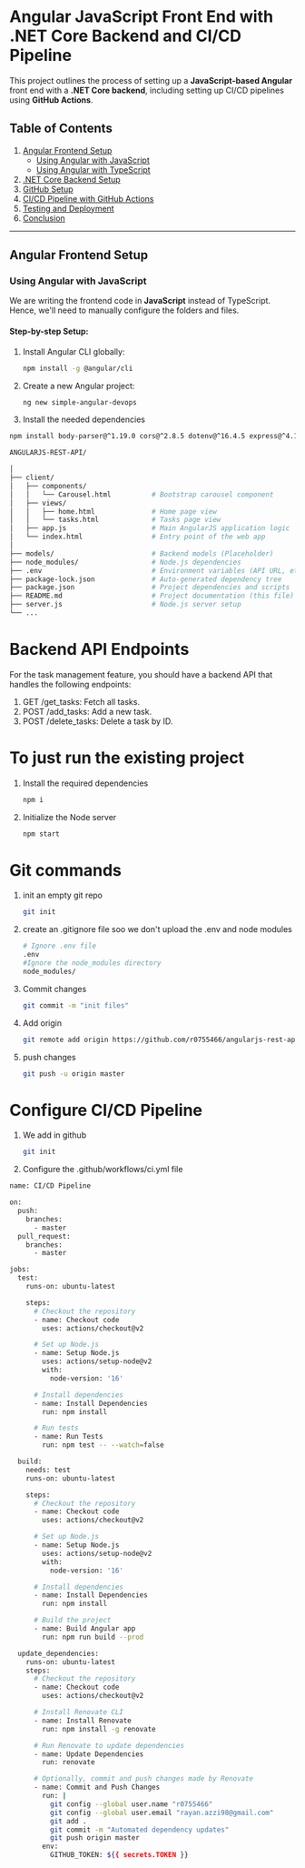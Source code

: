 # Angular JavaScript Front End with .NET Core Backend and CI/CD Pipeline

This project outlines the process of setting up a **JavaScript-based Angular** front end with a **.NET Core backend**, including setting up CI/CD pipelines using **GitHub Actions**.

## Table of Contents
1. [Angular Frontend Setup](#angular-frontend-setup)
   - [Using Angular with JavaScript](#using-angular-with-javascript)
   - [Using Angular with TypeScript](#using-angular-with-typescript)
2. [.NET Core Backend Setup](#net-core-backend-setup)
3. [GitHub Setup](#github-setup)
4. [CI/CD Pipeline with GitHub Actions](#ci-cd-pipeline-with-github-actions)
5. [Testing and Deployment](#testing-and-deployment)
6. [Conclusion](#conclusion)

---

## Angular Frontend Setup

### Using Angular with JavaScript
We are writing the frontend code in **JavaScript** instead of TypeScript. Hence, we'll need to manually configure the folders and files.

#### Step-by-step Setup:

1. Install Angular CLI globally:
   ```bash
   npm install -g @angular/cli

   ```
2. Create a new Angular project:
   ```bash
   ng new simple-angular-devops

   ```
4. Install the needed dependencies
  ```bash
  npm install body-parser@^1.19.0 cors@^2.8.5 dotenv@^16.4.5 express@^4.17.1 path@^0.12.7 --save-dev nodemon@^2.0.7
  ```

 ```bash
ANGULARJS-REST-API/

│
├── client/
│   ├── components/
│   │   └── Carousel.html          # Bootstrap carousel component
│   ├── views/
│   │   ├── home.html              # Home page view
│   │   └── tasks.html             # Tasks page view
│   ├── app.js                     # Main AngularJS application logic
│   └── index.html                 # Entry point of the web app
│
├── models/                        # Backend models (Placeholder)
├── node_modules/                  # Node.js dependencies
├── .env                           # Environment variables (API URL, etc.)
├── package-lock.json              # Auto-generated dependency tree
├── package.json                   # Project dependencies and scripts
├── README.md                      # Project documentation (this file)
├── server.js                      # Node.js server setup
└── ...
 ```

 # Backend API Endpoints

For the task management feature, you should have a backend API that handles the following endpoints:

1. GET /get_tasks: Fetch all tasks.
1. POST /add_tasks: Add a new task.
1. POST /delete_tasks: Delete a task by ID.

# To just run the existing project 

1. Install the required dependencies
   ```bash
   npm i
   ```
2. Initialize the Node server
   ```bash
   npm start 
   ```

# Git commands 

1. init an empty git repo
   ```bash
   git init
   ```
2. create an .gitignore file soo we don't upload the .env and node modules
   ```bash
   # Ignore .env file
   .env
   #Ignore the node_modules directory
   node_modules/
   ```
3. Commit changes
   ```bash
   git commit -m "init files"
   ```
4. Add origin
    ```bash
    git remote add origin https://github.com/r0755466/angularjs-rest-api.git
    ```
5. push changes 
   ```bash
   git push -u origin master
   ```

# Configure CI/CD Pipeline

1. We add in github 
   ```bash
   git init
   ```

2. Configure the .github/workflows/ci.yml file

```bash
name: CI/CD Pipeline

on:
  push:
    branches:
      - master
  pull_request:
    branches:
      - master

jobs:
  test:
    runs-on: ubuntu-latest

    steps:
      # Checkout the repository
      - name: Checkout code
        uses: actions/checkout@v2

      # Set up Node.js
      - name: Setup Node.js
        uses: actions/setup-node@v2
        with:
          node-version: '16'

      # Install dependencies
      - name: Install Dependencies
        run: npm install

      # Run tests
      - name: Run Tests
        run: npm test -- --watch=false

  build:
    needs: test
    runs-on: ubuntu-latest

    steps:
      # Checkout the repository
      - name: Checkout code
        uses: actions/checkout@v2

      # Set up Node.js
      - name: Setup Node.js
        uses: actions/setup-node@v2
        with:
          node-version: '16'

      # Install dependencies
      - name: Install Dependencies
        run: npm install

      # Build the project
      - name: Build Angular app
        run: npm run build --prod

  update_dependencies:
    runs-on: ubuntu-latest
    steps:
      # Checkout the repository
      - name: Checkout code
        uses: actions/checkout@v2

      # Install Renovate CLI
      - name: Install Renovate
        run: npm install -g renovate

      # Run Renovate to update dependencies
      - name: Update Dependencies
        run: renovate

      # Optionally, commit and push changes made by Renovate
      - name: Commit and Push Changes
        run: |
          git config --global user.name "r0755466"
          git config --global user.email "rayan.azzi98@gmail.com"
          git add .
          git commit -m "Automated dependency updates"
          git push origin master
        env:
          GITHUB_TOKEN: ${{ secrets.TOKEN }}

```


